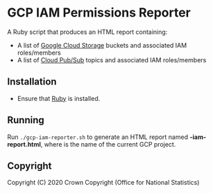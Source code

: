 # GCP IAM Permissions Reporter
A Ruby script that produces an HTML report containing:

* A list of [Google Cloud Storage](https://cloud.google.com/storage) buckets and associated IAM roles/members
* A list of [Cloud Pub/Sub](https://cloud.google.com/pubsub) topics and associated IAM roles/members

## Installation
* Ensure that [Ruby](https://www.ruby-lang.org/en/downloads/) is installed.

## Running
Run `./gcp-iam-reporter.sh` to generate an HTML report named **<project>-iam-report.html**, where _<project>_ is the name of the current GCP project.

## Copyright
Copyright (C) 2020 Crown Copyright (Office for National Statistics)